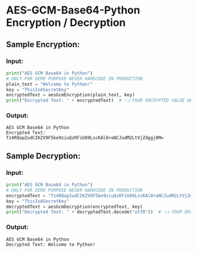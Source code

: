 # AES-GCM-Base64-Python Encryption / Decryption

## Sample Encryption:

### Input:

```Python
print("AES GCM Base64 in Python")
# ONLY FOR DEMO PURPOSE NEVER HARDCODE IN PRODUCTION
plain_text = "Welcome to Python!"
key = "ThisIsASecretKey"
encryptedText = aesGcmEncryption(plain_text, key)
print("Encrypted Text: " + encryptedText)  # 👈 YOUR ENCRYPTED VALUE HERE
```

### Output:

```
AES GCM Base64 in Python
Encrypted Text: Tz4RQap2udCIKZV9F5ke9ziuQzRFiU89LscKAl8+aNCJudM2LtVjZdggj0M=
```

## Sample Decryption:

### Input:

```Python
print("AES GCM Base64 in Python")
# ONLY FOR DEMO PURPOSE NEVER HARDCODE IN PRODUCTION
encryptedText = "Tz4RQap2udCIKZV9F5ke9ziuQzRFiU89LscKAl8+aNCJudM2LtVjZdggj0M="
key = "ThisIsASecretKey"
decryptedText = aesGcmDecryption(encryptedText, key)
print("Decrypted Text: " + decryptedText.decode("utf8"))  # 👈 YOUR DECRYPTED VALUE HERE
```

### Output:

```
AES GCM Base64 in Python
Decrypted Text: Welcome to Python!
```